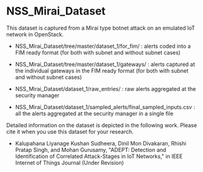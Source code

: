 # NSS_Mirai_Dataset
This dataset is captured from a Mirai type botnet attack on an emulated IoT network in OpenStack.

- NSS_Mirai_Dataset/tree/master/dataset_1/for_fim/ : alerts coded into a FIM ready format (for both with subnet and without subnet cases)

- NSS_Mirai_Dataset/tree/master/dataset_1/gateways/ : alerts captured at the individual gateways in the FIM ready format (for both with subnet and without subnet cases)

- NSS_Mirai_Dataset/dataset_1/raw_entries/ : raw alerts aggregated at the security manager

- NSS_Mirai_Dataset/dataset_1/sampled_alerts/final_sampled_inputs.csv : all the alerts aggregated at the security manager in a single file


Detailed information on the dataset is depicted in the following work. 
Please cite it when you use this dataset for your research.

* Kalupahana Liyanage Kushan Sudheera, Dinil Mon Divakaran, Rhishi Pratap Singh, and Mohan Gurusamy, "ADEPT: Detection and Identification of Correlated Attack-Stages in IoT Networks," in IEEE Internet of Things Journal (Under Revision)
